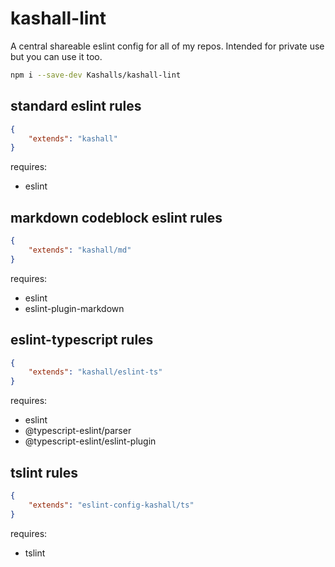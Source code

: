# kashall-lint
 A central shareable eslint config for all of my repos. Intended for private use but you can use it too.

```bash
npm i --save-dev Kashalls/kashall-lint
```

## standard eslint rules
```json
{
	"extends": "kashall"
}
```
requires:
* eslint

## markdown codeblock eslint rules
```json
{
	"extends": "kashall/md"
}
```
requires:
* eslint
* eslint-plugin-markdown

## eslint-typescript rules
```json
{
	"extends": "kashall/eslint-ts"
}
```
requires:
* eslint
* @typescript-eslint/parser
* @typescript-eslint/eslint-plugin

## tslint rules
```json
{
	"extends": "eslint-config-kashall/ts"
}
```
requires:
* tslint
